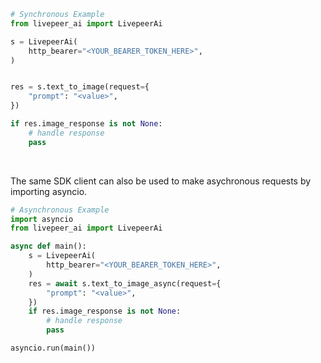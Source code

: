 <!-- Start SDK Example Usage [usage] -->
```python
# Synchronous Example
from livepeer_ai import LivepeerAi

s = LivepeerAi(
    http_bearer="<YOUR_BEARER_TOKEN_HERE>",
)


res = s.text_to_image(request={
    "prompt": "<value>",
})

if res.image_response is not None:
    # handle response
    pass
```

</br>

The same SDK client can also be used to make asychronous requests by importing asyncio.
```python
# Asynchronous Example
import asyncio
from livepeer_ai import LivepeerAi

async def main():
    s = LivepeerAi(
        http_bearer="<YOUR_BEARER_TOKEN_HERE>",
    )
    res = await s.text_to_image_async(request={
        "prompt": "<value>",
    })
    if res.image_response is not None:
        # handle response
        pass

asyncio.run(main())
```
<!-- End SDK Example Usage [usage] -->